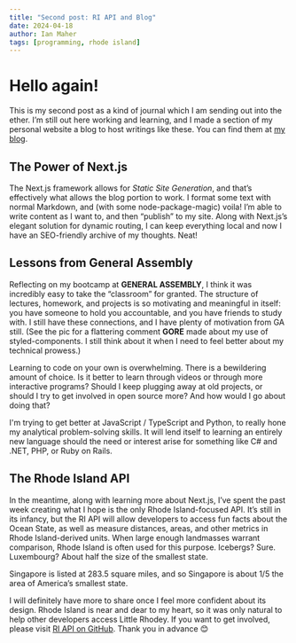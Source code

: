 ```yaml
---
title: "Second post: RI API and Blog"
date: 2024-04-18
author: Ian Maher
tags: [programming, rhode island]
---
```


# Hello again!

This is my second post as a kind of journal which I am sending out into the ether. I’m still out here working and learning, and I made a section of my personal website a blog to host writings like these. You can find them at [my blog](https://ianpmaher.com/blog/).

## The Power of Next.js

The Next.js framework allows for *Static Site Generation*, and that’s effectively what allows the blog portion to work. I format some text with normal Markdown, and (with some node-package-magic) voila! I’m able to write content as I want to, and then “publish” to my site. Along with Next.js’s elegant solution for dynamic routing, I can keep everything local and now I have an SEO-friendly archive of my thoughts. Neat!

## Lessons from General Assembly

Reflecting on my bootcamp at **GENERAL ASSEMBLY**, I think it was incredibly easy to take the “classroom” for granted. The structure of lectures, homework, and projects is so motivating and meaningful in itself: you have someone to hold you accountable, and you have friends to study with. I still have these connections, and I have plenty of motivation from GA still. (See the pic for a flattering comment **GORE** made about my use of styled-components. I still think about it when I need to feel better about my technical prowess.)

Learning to code on your own is overwhelming. There is a bewildering amount of choice. Is it better to learn through videos or through more interactive programs? Should I keep plugging away at old projects, or should I try to get involved in open source more? And how would I go about doing that?

I'm trying to get better at JavaScript / TypeScript and Python, to really hone my analytical problem-solving skills. It will lend itself to learning an entirely new language should the need or interest arise for something like C# and .NET, PHP, or Ruby on Rails.

## The Rhode Island API

In the meantime, along with learning more about Next.js, I’ve spent the past week creating what I hope is the only Rhode Island-focused API. It’s still in its infancy, but the RI API will allow developers to access fun facts about the Ocean State, as well as measure distances, areas, and other metrics in Rhode Island-derived units. When large enough landmasses warrant comparison, Rhode Island is often used for this purpose. Icebergs? Sure. Luxembourg? About half the size of the smallest state.

Singapore is listed at 283.5 square miles, and so Singapore is about 1/5 the area of America’s smallest state.

I will definitely have more to share once I feel more confident about its design. Rhode Island is near and dear to my heart, so it was only natural to help other developers access Little Rhodey. If you want to get involved, please visit [RI API on GitHub](https://github.com/ianpmaher/ri-api). Thank you in advance 😊


